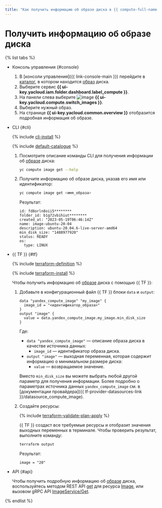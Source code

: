 ```yaml
---
title: "Как получить информацию об образе диска в {{ compute-full-name }}"
---
```


# Получить информацию об образе диска

{% list tabs %}

- Консоль управления {#console}

  1. В [консоли управления]({{ link-console-main }}) перейдите в [каталог](../../../resource-manager/concepts/resources-hierarchy.md#folder), в котором находится [образ](../../concepts/image.md) диска.
  1. Выберите сервис **{{ ui-key.yacloud.iam.folder.dashboard.label_compute }}**.
  1. На панели слева выберите ![image](../../../_assets/console-icons/layers.svg) **{{ ui-key.yacloud.compute.switch_images }}**.
  1. Выберите нужный образ.
  1. На странице **{{ ui-key.yacloud.common.overview }}** отобразится подробная информация об образе.

- CLI {#cli}

  {% include [cli-install](../../../_includes/cli-install.md) %}

  {% include [default-catalogue](../../../_includes/default-catalogue.md) %}

  1. Посмотрите описание команды CLI для получения информации об [образе](../../concepts/image.md) диска:

      ```bash
      yc compute image get --help
      ```

  1. Получите информацию об образе диска, указав его имя или идентификатор:
      
      ```bash
      yc compute image get <имя_образа>
      ```

      Результат:

      ```text
      id: fd8orln8oii5********
      folder_id: b1g72vbihiut********
      created_at: "2023-05-19T06:46:14Z"
      name: image-ubuntu-20-04
      description: ubuntu-20.04.6-live-server-amd64
      min_disk_size: "1488977920"
      status: READY
      os:
        type: LINUX
      ```

- {{ TF }} {#tf}

  {% include [terraform-definition](../../../_tutorials/_tutorials_includes/terraform-definition.md) %}

  {% include [terraform-install](../../../_includes/terraform-install.md) %}

  Чтобы получить информацию об [образе](../../concepts/image.md) диска с помощью {{ TF }}:

  1. Добавьте в конфигурационный файл {{ TF }} блоки `data` и `output`:

      ```hcl
      data "yandex_compute_image" "my_image" {
        image_id = "<идентификатор_образа>"
      }
      output "image" {
        value = data.yandex_compute_image.my_image.min_disk_size
      }
      ```

      Где:

      * `data "yandex_compute_image"` — описание образа диска в качестве источника данных:
        * `image_id` — идентификатор образа диска.
      * `output "image"` — выходная переменная, которая содержит информацию о минимальном размере диска:
        * `value` — возвращаемое значение.

      Вместо `min_disk_size` вы можете выбрать любой другой параметр для получения информации. Более подробно о параметрах источника данных `yandex_compute_image` см. в [документации провайдера]({{ tf-provider-datasources-link }}/datasource_compute_image).

  1. Создайте ресурсы:

      {% include [terraform-validate-plan-apply](../../../_tutorials/_tutorials_includes/terraform-validate-plan-apply.md) %}

      {{ TF }} создаст все требуемые ресурсы и отобразит значения выходных переменных в терминале. Чтобы проверить результат, выполните команду:

      ```bash
      terraform output
      ```

      Результат:

      ```text
      image = "20"
      ```

- API {#api}

  Чтобы получить подробную информацию об [образе](../../concepts/image.md) диска, воспользуйтесь методом REST API [get](../../api-ref/Image/get.md) для ресурса [Image](../../api-ref/Image/index.md), или вызовом gRPC API [ImageService/Get](../../api-ref/grpc/image_service.md#Get).

{% endlist %}
